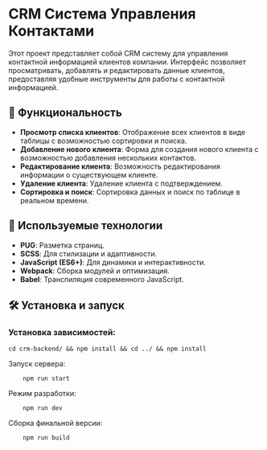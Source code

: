 # CRM Система Управления Контактами

Этот проект представляет собой CRM систему для управления контактной информацией клиентов компании. Интерфейс позволяет просматривать, добавлять и редактировать данные клиентов, предоставляя удобные инструменты для работы с контактной информацией.

## 🚀 Функциональность

- **Просмотр списка клиентов**: Отображение всех клиентов в виде таблицы с возможностью сортировки и поиска.
- **Добавление нового клиента**: Форма для создания нового клиента с возможностью добавления нескольких контактов.
- **Редактирование клиента**: Возможность редактирования информации о существующем клиенте.
- **Удаление клиента**: Удаление клиента с подтверждением.
- **Сортировка и поиск**: Сортировка данных и поиск по таблице в реальном времени.

## 🔧 Используемые технологии

- **PUG**: Разметка страниц.
- **SCSS**: Для стилизации и адаптивности.
- **JavaScript (ES6+)**: Для динамики и интерактивности.
- **Webpack**: Сборка модулей и оптимизация.
- **Babel**: Транспиляция современного JavaScript.

## 🛠️ Установка и запуск

### Установка зависимостей:

```shell
cd crm-backend/ && npm install && cd ../ && npm install
```

Запуск сервера:

```shell
    npm run start
```

Режим разработки:

```shell
    npm run dev
```

Сборка финальной версии:

```shell
    npm run build
```
